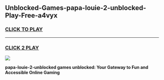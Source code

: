
## Unblocked-Games-papa-louie-2-unblocked-Play-Free-a4vyx
<h3>
<a href="https://premium76.site?title=papa-louie-2-unblocked&ref=20M">CLICK TO PLAY</a></h3>
<hr>

<h3>
<a href="https://premium76.site?title=papa-louie-2-unblocked&ref=20M">CLICK 2 PLAY</a>
  
</h3>

<a href="https://premium76.site?title=papa-louie-2-unblocked&ref=19M"><img src="https://clearcache.store/games.png"></a>


**papa-louie-2-unblocked games unblocked: Your Gateway to Fun and Accessible Online Gaming**
